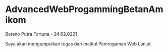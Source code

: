 # AdvancedWebProgammingBetanAmikom
Betano Putra Fortuna - 24.62.0221

Saya akan mengumpulkan tugas dari matkul Pemrogaman Web Lanjut
